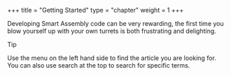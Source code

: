 +++
title = "Getting Started"
type = "chapter"
weight = 1
+++

Developing Smart Assembly code can be very rewarding, the first time you blow yourself up with your own turrets is both frustrating and delighting.

> [!TIP]
> Use the menu on the left hand side to find the article you are looking for. You can also use search at the top to search for specific terms.